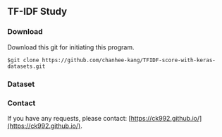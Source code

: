 ## TF-IDF Study
### Download
Download this git for initiating this program.
```
$git clone https://github.com/chanhee-kang/TFIDF-score-with-keras-datasets.git
```
### Dataset

### Contact
If you have any requests, please contact: [https://ck992.github.io/](https://ck992.github.io/).
